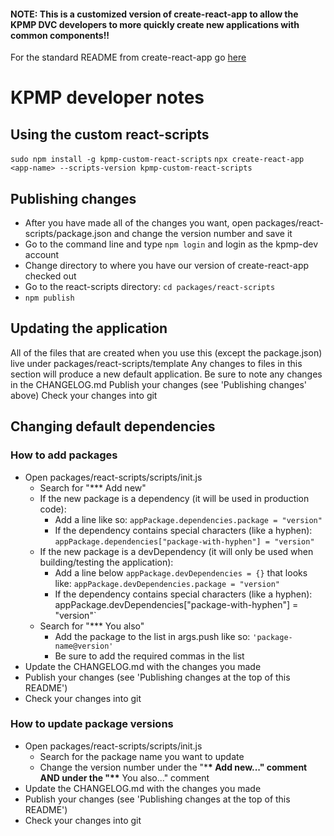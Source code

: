#### NOTE: This is a customized version of create-react-app to allow the KPMP DVC developers to more quickly create new applications with common components!!

For the standard README from create-react-app go [here](https://github.com/facebook/create-react-app/blob/master/README.md)

# KPMP developer notes

## Using the custom react-scripts

`sudo npm install -g kpmp-custom-react-scripts`
`npx create-react-app <app-name> --scripts-version kpmp-custom-react-scripts`

## Publishing changes

- After you have made all of the changes you want, open packages/react-scripts/package.json and change the version number and save it
- Go to the command line and type `npm login` and login as the kpmp-dev account
- Change directory to where you have our version of create-react-app checked out
- Go to the react-scripts directory: `cd packages/react-scripts`
- `npm publish`

## Updating the application

All of the files that are created when you use this (except the package.json) live under packages/react-scripts/template
Any changes to files in this section will produce a new default application.
Be sure to note any changes in the CHANGELOG.md
Publish your changes (see 'Publishing changes' above)
Check your changes into git

## Changing default dependencies

### How to add packages

- Open packages/react-scripts/scripts/init.js
  - Search for "\*\*\* Add new"
  - If the new package is a dependency (it will be used in production code):
    - Add a line like so: `appPackage.dependencies.package = "version"`
    - If the dependency contains special characters (like a hyphen): `appPackage.dependencies["package-with-hyphen"] = "version"`
  - If the new package is a devDependency (it will only be used when building/testing the application):
    - Add a line below `appPackage.devDependencies = {}` that looks like: `appPackage.devDependencies.package = "version"`
    - If the dependency contains special characters (like a hyphen): appPackage.devDependencies["package-with-hyphen"] = "version"`
  - Search for "\*\*\* You also"
    - Add the package to the list in args.push like so: `'package-name@version'`
    - Be sure to add the required commas in the list
- Update the CHANGELOG.md with the changes you made
- Publish your changes (see 'Publishing changes at the top of this README')
- Check your changes into git

### How to update package versions

- Open packages/react-scripts/scripts/init.js
  - Search for the package name you want to update
  - Change the version number under the "\***\* Add new..." comment AND under the "\*\*** You also..." comment
- Update the CHANGELOG.md with the changes you made
- Publish your changes (see 'Publishing changes at the top of this README')
- Check your changes into git
